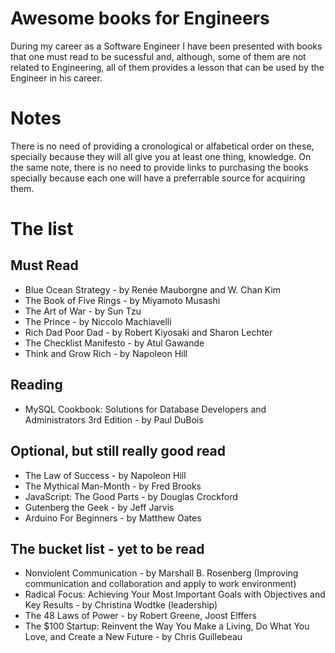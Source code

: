 # Awesome books for Engineers

During my career as a Software Engineer I have been presented with books that one must read to be sucessful and, although, some of them are not related to Engineering, all of them provides a lesson that can be used by the Engineer in his career.

# Notes

There is no need of providing a cronological or alfabetical order on these, specially because they will all give you at least one thing, knowledge. On the same note, there is no need to provide links to purchasing the books specially because each one will have a preferrable source for acquiring them.

# The list

## Must Read

* Blue Ocean Strategy - by Renée Mauborgne and W. Chan Kim
* The Book of Five Rings - by Miyamoto Musashi
* The Art of War - by Sun Tzu
* The Prince - by Niccolo Machiavelli
* Rich Dad Poor Dad - by Robert Kiyosaki and Sharon Lechter
* The Checklist Manifesto - by Atul Gawande
* Think and Grow Rich - by Napoleon Hill

## Reading
* MySQL Cookbook: Solutions for Database Developers and Administrators 3rd Edition - by Paul DuBois

## Optional, but still really good read

* The Law of Success - by Napoleon Hill
* The Mythical Man-Month - by Fred Brooks
* JavaScript: The Good Parts - by Douglas Crockford
* Gutenberg the Geek - by Jeff Jarvis
* Arduino For Beginners - by Matthew Oates

## The bucket list - yet to be read

* Nonviolent Communication - by Marshall B. Rosenberg (Improving communication and collaboration and apply to work environment)
* Radical Focus: Achieving Your Most Important Goals with Objectives and Key Results - by Christina Wodtke (leadership)
* The 48 Laws of Power - by Robert Greene, Joost Elffers
* The $100 Startup: Reinvent the Way You Make a Living, Do What You Love, and Create a New Future - by Chris Guillebeau
